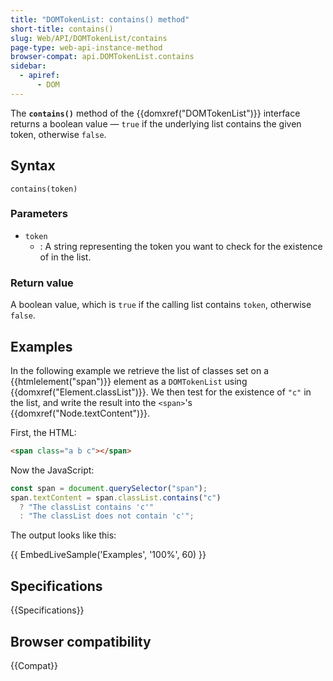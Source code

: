 ```yaml
---
title: "DOMTokenList: contains() method"
short-title: contains()
slug: Web/API/DOMTokenList/contains
page-type: web-api-instance-method
browser-compat: api.DOMTokenList.contains
sidebar:
  - apiref:
      - DOM
---
```


The **`contains()`** method of the {{domxref("DOMTokenList")}} interface
returns a boolean value — `true` if the underlying list contains the given token,
otherwise `false`.

## Syntax

```js-nolint
contains(token)
```

### Parameters

- `token`
  - : A string representing the token
    you want to check for the existence of in the list.

### Return value

A boolean value, which is `true` if the calling list contains
`token`, otherwise `false`.

## Examples

In the following example we retrieve the list of classes set on a
{{htmlelement("span")}} element as a `DOMTokenList` using
{{domxref("Element.classList")}}. We then test for the existence of `"c"` in
the list, and write the result into the `<span>`'s
{{domxref("Node.textContent")}}.

First, the HTML:

```html
<span class="a b c"></span>
```

Now the JavaScript:

```js
const span = document.querySelector("span");
span.textContent = span.classList.contains("c")
  ? "The classList contains 'c'"
  : "The classList does not contain 'c'";
```

The output looks like this:

{{ EmbedLiveSample('Examples', '100%', 60) }}

## Specifications

{{Specifications}}

## Browser compatibility

{{Compat}}
